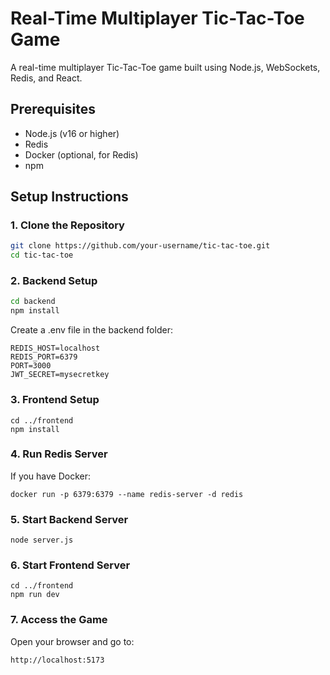 # Real-Time Multiplayer Tic-Tac-Toe Game

A real-time multiplayer Tic-Tac-Toe game built using Node.js, WebSockets, Redis, and React.

## Prerequisites
- Node.js (v16 or higher)
- Redis
- Docker (optional, for Redis)
- npm

## Setup Instructions

### 1. Clone the Repository
```bash
git clone https://github.com/your-username/tic-tac-toe.git
cd tic-tac-toe
```

### 2. Backend Setup
```bash
cd backend
npm install
```

Create a .env file in the backend folder:
```
REDIS_HOST=localhost
REDIS_PORT=6379
PORT=3000
JWT_SECRET=mysecretkey
```

### 3. Frontend Setup
```
cd ../frontend
npm install
```

### 4. Run Redis Server
If you have Docker:
```
docker run -p 6379:6379 --name redis-server -d redis
```

### 5. Start Backend Server
```
node server.js
```

### 6. Start Frontend Server
```
cd ../frontend
npm run dev
```

### 7. Access the Game
Open your browser and go to:
```
http://localhost:5173
```






